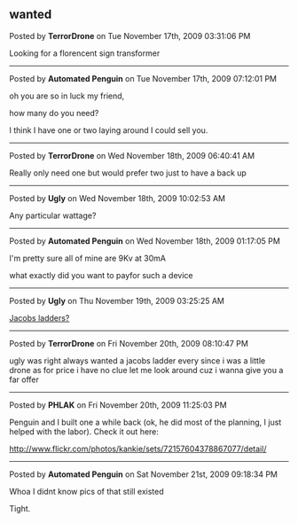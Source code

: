 ## wanted
Posted by **TerrorDrone** on Tue November 17th, 2009 03:31:06 PM

Looking for a florencent sign transformer

--------------------------------------------------------------------------------

Posted by **Automated Penguin** on Tue November 17th, 2009 07:12:01 PM

oh you are so in luck my friend,

how many do you need?

I think I have one or two laying around I could sell you.

--------------------------------------------------------------------------------

Posted by **TerrorDrone** on Wed November 18th, 2009 06:40:41 AM

Really only need one but would prefer two just to have a back up

--------------------------------------------------------------------------------

Posted by **Ugly** on Wed November 18th, 2009 10:02:53 AM

Any particular wattage?

--------------------------------------------------------------------------------

Posted by **Automated Penguin** on Wed November 18th, 2009 01:17:05 PM

I'm pretty sure all of mine are 9Kv at 30mA

what exactly did you want to payfor such a device

--------------------------------------------------------------------------------

Posted by **Ugly** on Thu November 19th, 2009 03:25:25 AM

[Jacobs ladders?](http://www.phx2600.org/forum-archive/viewtopic.php?t=1026)

--------------------------------------------------------------------------------

Posted by **TerrorDrone** on Fri November 20th, 2009 08:10:47 PM

ugly was right always wanted a jacobs ladder every since i was a little drone
as for price i have no clue let me look around cuz i wanna give you a far offer

--------------------------------------------------------------------------------

Posted by **PHLAK** on Fri November 20th, 2009 11:25:03 PM

Penguin and I built one a while back (ok, he did most of the planning, I just
helped with the labor).  Check it out here:

<http://www.flickr.com/photos/kankie/sets/72157604378867077/detail/>

--------------------------------------------------------------------------------

Posted by **Automated Penguin** on Sat November 21st, 2009 09:18:34 PM

Whoa I didnt know pics of that still existed

Tight.
